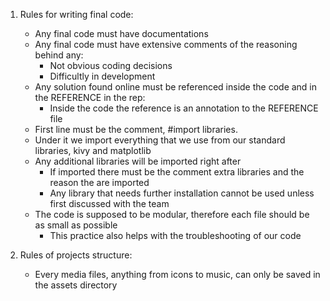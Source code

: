 1. Rules for writing final code:
   - Any final code must have documentations
   - Any final code must have extensive comments of the reasoning behind any:
     - Not obvious coding decisions
     - Difficultly in development
   - Any solution found online must be referenced inside the code and in the REFERENCE in the rep:
     - Inside the code the reference is an annotation to the REFERENCE file
   - First line must be the comment, #import libraries. 
   - Under it we import everything that we use from our standard libraries, kivy and matplotlib
   - Any additional libraries will be imported right after
     - If imported there must be the comment extra libraries and the reason the are imported
     - Any library that needs further installation cannot be used unless first discussed with the team
   - The code is supposed to be modular, therefore each file should be as small as possible
     - This practice also helps with the troubleshooting of our code
   
2. Rules of projects structure:
   - Every media files, anything from icons to music, can only be saved in the assets directory

